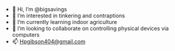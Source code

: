 - 👋 Hi, I’m @bigsavings
- 👀 I’m interested in tinkering and contraptions
- 🌱 I’m currently learning indoor agriculture
- 💞️ I’m looking to collaborate on controlling physical devices via computers
- 📫 Hpgibson404@gmail.com

<!---
bigsavings/bigsavings is a ✨ special ✨ repository because its `README.md` (this file) appears on your GitHub profile.
You can click the Preview link to take a look at your changes.
--->
